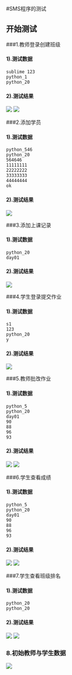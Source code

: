 #SMS程序的测试

## 开始测试

###1.教师登录创建班级

#### 	1).测试数据

```
sublime 123
python_1
python_20
```


#### 	2).测试结果

![](test\test1.png)
![](test\test2.png)

###2.添加学员

#### 	1).测试数据

```
python_546
python_20
564646
11111111
22222222
33333333
44444444
ok
```


#### 	2).测试结果

![](test\test3.png)

###3.添加上课记录

#### 	1).测试数据

```
python_20
day01
```


#### 	2).测试结果

![](test\test4.png)


###4.学生登录提交作业

#### 	1).测试数据

```
s1
123
python_20
y
```


#### 	2).测试结果

![](test\test5.png)


###5.教师批改作业

#### 	1).测试数据

```
python_5
python_20
day01
90
88
96
93
```


#### 	2).测试结果

![](test\test6.png)
![](test\test7.png)


###6.学生查看成绩

#### 	1).测试数据

```
python_5
python_20
day01
90
88
96
93
```


#### 	2).测试结果

![](test\test8.png)
![](test\test9.png)


###7.学生查看班级排名

#### 	1).测试数据

```
python_20
python_20
```


#### 	2).测试结果

![](test\test10.png)
![](test\test11.png)


### 8.初始教师与学生数据

![](test\test12.png)
